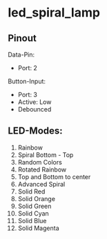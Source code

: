 # led_spiral_lamp

## Pinout

Data-Pin: 
- Port: 2

Button-Input:
- Port: 3
- Active: Low
- Debounced

## LED-Modes:

1. Rainbow
2. Spiral Bottom - Top
3. Random Colors
4. Rotated Rainbow
5. Top and Bottom to center
6. Advanced Spiral
7. Solid Red
8. Solid Orange
9. Solid Green
10. Solid Cyan
11. Solid Blue
12. Solid Magenta
